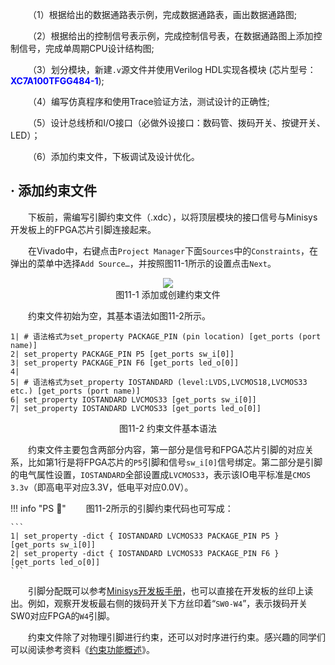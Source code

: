 &emsp;&emsp;（1）根据给出的数据通路表示例，完成数据通路表，画出数据通路图;

&emsp;&emsp;（2）根据给出的控制信号表示例，完成控制信号表，在数据通路图上添加控制信号，完成单周期CPU设计结构图;

&emsp;&emsp;（3）划分模块，新建`.v`源文件并使用Verilog HDL实现各模块 (芯片型号：<font color=blue>**XC7A100TFGG484-1**</font>);

&emsp;&emsp;（4）编写仿真程序和使用Trace验证方法，测试设计的正确性;

&emsp;&emsp;（5）设计总线桥和I/O接口（必做外设接口：数码管、拨码开关、按键开关、LED）；

&emsp;&emsp;（6）添加约束文件，下板调试及设计优化。

## **·** 添加约束文件

&emsp;&emsp;下板前，需编写引脚约束文件（.xdc），以将顶层模块的接口信号与Minisys开发板上的FPGA芯片引脚连接起来。

&emsp;&emsp;在Vivado中，右键点击`Project Manager`下面`Sources`中的`Constraints`，在弹出的菜单中选择`Add Source…`，并按照图11-1所示的设置点击`Next`。

<center><img src="../assets/11-1.png"></center>
<center>图11-1 添加或创建约束文件</center>

&emsp;&emsp;约束文件初始为空，其基本语法如图11-2所示。

```
1| # 语法格式为set_property PACKAGE_PIN (pin location) [get_ports (port name)]
2| set_property PACKAGE_PIN P5 [get_ports sw_i[0]]
3| set_property PACKAGE_PIN F6 [get_ports led_o[0]]
4|
5| # 语法格式为set_property IOSTANDARD (level:LVDS,LVCMOS18,LVCMOS33 etc.) [get_ports (port name)]
6| set_property IOSTANDARD LVCMOS33 [get_ports sw_i[0]]
7| set_property IOSTANDARD LVCMOS33 [get_ports led_o[0]]
```
<center>图11-2 约束文件基本语法</center>

&emsp;&emsp;约束文件主要包含两部分内容，第一部分是信号和FPGA芯片引脚的对应关系，比如第1行是将FPGA芯片的`P5`引脚和信号`sw_i[0]`信号绑定。第二部分是引脚的电气属性设置，`IOSTANDARD`全部设置成`LVCMOS33`，表示该IO电平标准是`CMOS 3.3v`（即高电平对应3.3V，低电平对应0.0V）。

!!! info "PS :mega:"
    &emsp;&emsp;图11-2所示的引脚约束代码也可写成：

    ```
    1| set_property -dict { IOSTANDARD LVCMOS33 PACKAGE_PIN P5 } [get_ports sw_i[0]]
    2| set_property -dict { IOSTANDARD LVCMOS33 PACKAGE_PIN F6 } [get_ports led_o[0]]
    ```

&emsp;&emsp;引脚分配既可以参考[Minisys开发板手册](https://gitee.com/hitsz-cslab/cpu/blob/master/stupkt/Minisys%E7%A1%AC%E4%BB%B6%E6%89%8B%E5%86%8C.pdf)，也可以直接在开发板的丝印上读出。例如，观察开发板最右侧的拨码开关下方丝印着“`SW0-W4`”，表示拨码开关SW0对应FPGA的`W4`引脚。

&emsp;&emsp;约束文件除了对物理引脚进行约束，还可以对时序进行约束。感兴趣的同学们可以阅读参考资料《[约束功能概述](http://xilinx.eetrend.com/blog/2019/100018252.html)》。
